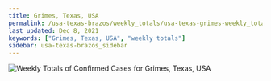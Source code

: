 ```yaml
---
title: Grimes, Texas, USA
permalink: /usa-texas-brazos/weekly_totals/usa-texas-grimes-weekly_totals.html
last_updated: Dec 8, 2021
keywords: ["Grimes, Texas, USA", "weekly totals"]
sidebar: usa-texas-brazos_sidebar
---
```


![Weekly Totals of Confirmed Cases for Grimes, Texas, USA](/covid_tracker/images/graphs/usa-texas-grimes-weekly_totals_graph.png)
